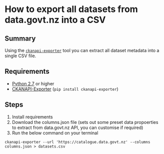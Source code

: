 # How to export all datasets from data.govt.nz into a CSV

## Summary
Using the [`ckanapi-exporter`](https://github.com/ckan/ckanapi-exporter) tool you can extract all dataset metadata into a single CSV file.

## Requirements
 - [Python 2.7](https://wiki.python.org/moin/BeginnersGuide/Download) or higher
 - [CKANAPI-Exporter](https://github.com/ckan/ckanapi-exporter) (`pip install ckanapi-exporter`)

## Steps
 1. Install requirements
 2. Download the columns.json file (sets out some preset data propoerties to extract from data.govt.nz API, you can customise if required)
 3. Run the below command on your terminal
 ```
 ckanapi-exporter --url 'https://catalogue.data.govt.nz' --columns columns.json > datasets.csv
 ```
